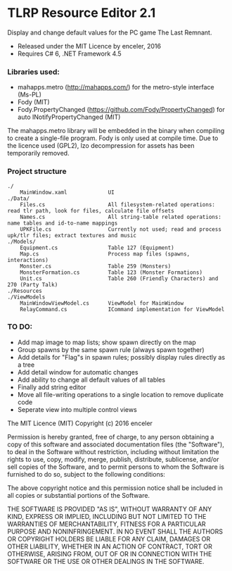 # TLRP Resource Editor 2.1

Display and change default values for the PC game The Last Remnant.

* Released under the MIT Licence by enceler, 2016
* Requires C# 6, .NET Framework 4.5

### Libraries used:
  * mahapps.metro (http://mahapps.com/) for the metro-style interface (Ms-PL)
  * Fody (MIT)
  * Fody.PropertyChanged (https://github.com/Fody/PropertyChanged) for auto INotifyPropertyChanged (MIT)

The mahapps.metro library will be embedded in the binary when compiling to create a single-file program. Fody is only used at compile time.
Due to the licence used (GPL2), lzo decompression for assets has been temporarily removed.


### Project structure
    ./                             
        MainWindow.xaml             UI
    ./Data/
        Files.cs                    All filesystem-related operations: read tlr path, look for files, calculate file offsets
        Names.cs                    All string-table related operations: name tables and id-to-name mappings
        UPKFile.cs                  Currently not used; read and process upk/tlr files; extract textures and music
    ./Models/
        Equipment.cs                Table 127 (Equipment)
        Map.cs                      Process map files (spawns, interactions)
        Monster.cs                  Table 259 (Monsters)
        MonsterFormation.cs         Table 123 (Monster Formations)
        Unit.cs                     Table 260 (Friendly Characters) and 270 (Party Talk)
    ./Resources
    ./ViewModels
        MainWindowViewModel.cs      ViewModel for MainWindow
        RelayCommand.cs             ICommand implementation for ViewModel


### TO DO:
 * Add map image to map lists; show spawn directly on the map
 * Group spawns by the same spawn rule (always spawn together)
 * Add details for "Flag"s in spawn rules; possibly display rules directly as a tree
 * Add detail window for automatic changes
 * Add ability to change all default values of all tables
 * Finally add string editor
 * Move all file-writing operations to a single location to remove duplicate code
 * Seperate view into multiple control views

The MIT Licence (MIT)
Copyright (c) 2016 enceler

Permission is hereby granted, free of charge, to any person obtaining a copy of this software and associated documentation files (the "Software"), to deal in the Software without restriction, including without limitation the rights to use, copy, modify, merge, publish, distribute, sublicense, and/or sell copies of the Software, and to permit persons to whom the Software is furnished to do so, subject to the following conditions:

The above copyright notice and this permission notice shall be included in all copies or substantial portions of the Software.

THE SOFTWARE IS PROVIDED "AS IS", WITHOUT WARRANTY OF ANY KIND, EXPRESS OR IMPLIED, INCLUDING BUT NOT LIMITED TO THE WARRANTIES OF MERCHANTABILITY, FITNESS FOR A PARTICULAR PURPOSE AND NONINFRINGEMENT. IN NO EVENT SHALL THE AUTHORS OR COPYRIGHT HOLDERS BE LIABLE FOR ANY CLAIM, DAMAGES OR OTHER LIABILITY, WHETHER IN AN ACTION OF CONTRACT, TORT OR OTHERWISE, ARISING FROM, OUT OF OR IN CONNECTION WITH THE SOFTWARE OR THE USE OR OTHER DEALINGS IN THE SOFTWARE.
